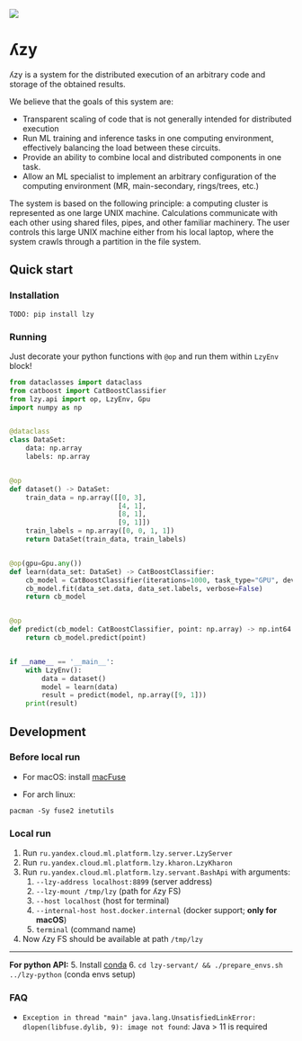 ![](https://github.com/lambda-zy/lzy/actions/workflows/pull-request-workflow.yaml/badge.svg)

# ʎzy

ʎzy is a system for the distributed execution of an arbitrary code and storage of the obtained results.

We believe that the goals of this system are:
- Transparent scaling of code that is not generally intended for distributed execution
- Run ML training and inference tasks in one computing environment, effectively balancing the load between these circuits.
- Provide an ability to combine local and distributed components in one task.
- Allow an ML specialist to implement an arbitrary configuration of the computing environment (MR, main-secondary, rings/trees, etc.)

The system is based on the following principle: a computing cluster is represented as one large UNIX machine. Calculations communicate with each other using shared files, pipes, and other familiar machinery. The user controls this large UNIX machine either from his local laptop, where the system crawls through a partition in the file system.

## Quick start

### Installation

`TODO: pip install lzy`

### Running

Just decorate your python functions with `@op` and run them within `LzyEnv` block!

```python
from dataclasses import dataclass
from catboost import CatBoostClassifier
from lzy.api import op, LzyEnv, Gpu
import numpy as np


@dataclass
class DataSet:
    data: np.array
    labels: np.array


@op
def dataset() -> DataSet:
    train_data = np.array([[0, 3],
                           [4, 1],
                           [8, 1],
                           [9, 1]])
    train_labels = np.array([0, 0, 1, 1])
    return DataSet(train_data, train_labels)


@op(gpu=Gpu.any())
def learn(data_set: DataSet) -> CatBoostClassifier:
    cb_model = CatBoostClassifier(iterations=1000, task_type="GPU", devices='0:1')
    cb_model.fit(data_set.data, data_set.labels, verbose=False)
    return cb_model


@op
def predict(cb_model: CatBoostClassifier, point: np.array) -> np.int64:
    return cb_model.predict(point)


if __name__ == '__main__':
    with LzyEnv():
        data = dataset()
        model = learn(data)
        result = predict(model, np.array([9, 1]))
    print(result)

```

## Development

### Before local run

* For macOS: install [macFuse](https://osxfuse.github.io)

* For arch linux:
```
pacman -Sy fuse2 inetutils
```

### Local run

1. Run `ru.yandex.cloud.ml.platform.lzy.server.LzyServer`
2. Run `ru.yandex.cloud.ml.platform.lzy.kharon.LzyKharon`
3. Run `ru.yandex.cloud.ml.platform.lzy.servant.BashApi` with arguments:
   1. `--lzy-address localhost:8899` (server address)
   2. `--lzy-mount /tmp/lzy` (path for ʎzy FS)
   3. `--host localhost` (host for terminal)
   4. `--internal-host host.docker.internal` (docker support; **only for macOS**)
   5. `terminal` (command name)
4. Now ʎzy FS should be available at path `/tmp/lzy`
---
**For python API:**
5. Install [conda](https://docs.conda.io/projects/conda/en/latest/user-guide/install/index.html)
6. `cd lzy-servant/ && ./prepare_envs.sh ../lzy-python` (conda envs setup)

### FAQ

* ```Exception in thread "main" java.lang.UnsatisfiedLinkError: dlopen(libfuse.dylib, 9): image not found```: Java > 11 is required
